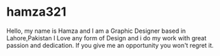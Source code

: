 # hamza321
Hello, my name is Hamza and I am a Graphic Designer based in Lahore,Pakistan I Love any form of Design and i do my work with great passion and dedication. If you give me an opportunity you won't regret it.
